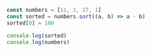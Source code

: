 ```js showLineNumbers
const numbers = [11, 2, 27, 1]
const sorted = numbers.sort((a, b) => a - b)
sorted[0] = 100

console.log(sorted)
console.log(numbers)
```